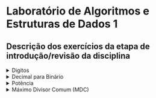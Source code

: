 # Laboratório de Algoritmos e Estruturas de Dados 1

## Descrição dos exercícios da etapa de introdução/revisão da disciplina

<details>
    <summary>Digitos</summary>
    <p>A função a seguir recebe como parâmetro um número inteiro N e retorna o número de dígitos de N:</p>
    <pre><code>var s = "JavaScript syntax highlighting";<br>alert(s);</code></pre>
    <p>Reescreva a função Digitos tornando-a recursiva.</p>
    <p>Não será permitido utilizar variáveis globais, vetores, listas ou qualquer outra estrutura de dados para armazenar o resultado. O protótipo da função deverá, obrigatoriamente, ser:</p>
    <pre><code>int Digitos(int N);</code></pre>
    <p>O programa deverá conter, além da função recursiva, uma função principal (main) para realização de testes, com o formato de saída de acordo com o exemplo a seguir:</p>
    <pre><code>Digite um numero inteiro: 12345<br>Resultado: 5</code></pre>
</details>

<details>
    <summary>Decimal para Binário</summary>
    <p>Um problema típico em computação consiste em converter um número da sua forma decimal para a forma binária. Por exemplo, o número 12 tem a sua representação binária igual a 1100. A forma mais simples de fazer isso é usando o método das divisões sucessivas: divide-se o número sucessivamente por 2, onde o resto da i-ésima divisão vai ser o dígito i do número binário (da direita para a esquerda).</p>
    <p>Por exemplo:</p>
    <pre><code>12/2 = 6 resto 0<br>6/2  = 3 resto 0<br>3/2  = 1 resto 1<br>1/2  = 0 resto 1</code></pre>
    <p>Resultado: 12 = 1100 (restos tomados de baixo para cima)</p>
    <p>Escreva uma função recursiva que, dado um número decimal, imprima a sua representação binária corretamente. O protótipo da função deverá, obrigatoriamente, ser:</p>
    <pre><code>void dec2bin(int dec);</code></pre>
    <p>Não será permitido utilizar variáveis globais, vetores, listas ou qualquer outra estrutura de dados para armazenar o número em binário, pois este será impresso à medida que for sendo calculado dentro da função.</p>
    <p>O programa deverá conter, além da função recursiva, uma função principal (main) para realização de testes, com o formato de saída de acordo com o exemplo a seguir:</p>
    <pre><code>Digite um numero inteiro: 34<br>Resultado: 100010</code></pre>
</details>

<details>
    <summary>Potência</summary>
    <p>Implemente uma função recursiva que, dados dois números inteiros x e n, calcula o valor de x^n.</p>
    <p>Não será permitido utilizar variáveis globais, vetores, listas ou qualquer outra estrutura de dados para armazenar o resultado. O protótipo da função deverá, obrigatoriamente, ser:</p>
    <pre><code>int mult(int base, int exp);</code></pre>
    <p>O programa deverá conter, além da função recursiva, uma função principal (main) para realização de testes, com o formato de saída de acordo com o exemplo a seguir:</p>
    <pre><code>Digite a base e o expoente inteiros: 2 8<br>Resultado: 256</code></pre>
</details>

<details>
    <summary>Máximo Divisor Comum (MDC)</summary>
    <p>Implemente uma função recursiva que, dados dois números inteiros a e b, calcula o Máximo Divisor Comum (MDC) entre eles.</p>
    <p>Não será permitido utilizar variáveis globais, vetores, listas ou qualquer outra estrutura de dados para armazenar o resultado. O protótipo da função deverá, obrigatoriamente, ser:</p>
    <pre><code>int mdc(int a, int b);</code></pre>
    <p>O programa deverá conter, além da função recursiva, uma função principal (main) para realização de testes, com o formato de saída de acordo com o exemplo a seguir:</p>
    <pre><code>Digite dois numeros inteiros: 25 10<br>Resultado: 5</code></pre>
</details>